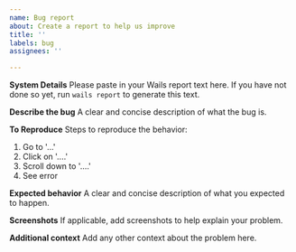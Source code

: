 ```yaml
---
name: Bug report
about: Create a report to help us improve
title: ''
labels: bug
assignees: ''

---
```


**System Details**
Please paste in your Wails report text here. If you have not done so yet, run `wails report` to generate this text.

**Describe the bug**
A clear and concise description of what the bug is.

**To Reproduce**
Steps to reproduce the behavior:
1. Go to '...'
2. Click on '....'
3. Scroll down to '....'
4. See error

**Expected behavior**
A clear and concise description of what you expected to happen.

**Screenshots**
If applicable, add screenshots to help explain your problem.

**Additional context**
Add any other context about the problem here.
